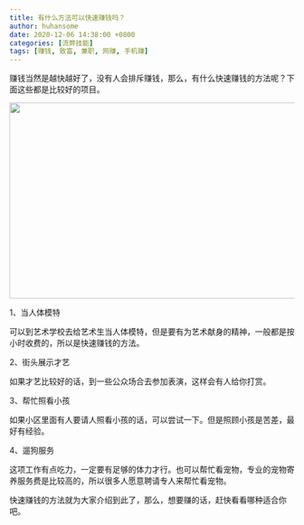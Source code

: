 ```yaml
---
title: 有什么方法可以快速赚钱吗？
author: huhansome
date: 2020-12-06 14:38:00 +0800
categories: [流弊技能]
tags: [赚钱, 致富, 兼职, 网赚, 手机赚]
---
```



赚钱当然是越快越好了，没有人会排斥赚钱，那么，有什么快速赚钱的方法呢？下面这些都是比较好的项目。

<img src="http://www.jinduoxia.com.cn/d/file/2020-12-08/962d6f6a090e710aec078f77decbbf3e.jpg" style="width: 550px; height: 347px;"/>

1、当人体模特

可以到艺术学校去给艺术生当人体模特，但是要有为艺术献身的精神，一般都是按小时收费的，所以是快速赚钱的方法。

2、街头展示才艺

如果才艺比较好的话，到一些公众场合去参加表演，这样会有人给你打赏。

3、帮忙照看小孩

如果小区里面有人要请人照看小孩的话，可以尝试一下。但是照顾小孩是苦差，最好有经验。

4、遛狗服务

这项工作有点吃力，一定要有足够的体力才行。也可以帮忙看宠物，专业的宠物寄养服务费是比较高的，所以很多人愿意聘请专人来帮忙看宠物。

快速赚钱的方法就为大家介绍到此了，那么，想要赚的话，赶快看看哪种适合你吧。
